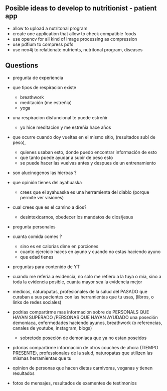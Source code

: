 ## Posible ideas to develop to nutritionist - patient app
- allow to upload a nutritonal program
- create one application that allow to check compatible foods
- use opencv for all kind of image processing as compression
- use pdfium to compress pdfs
- use neo4j to relationate nutrients, nutritonal program, diseases


## Questions
- pregunta de experiencia
- que tipos de respiracion existe
    - breathwork 
    - meditación (me estreñia)
    - yoga

- una respiracion disfuncional te puede estreñir
    - yo hice meditacion y me estreñia hace años
- que ocurre cuando doy vueltas en el mismo sitio, (resultados subí de peso), 
    - quienes usaban esto, donde puedo encontrar información de esto
    - que tanto puede ayudar a subir de peso esto
    - se puede hacer las vuelvas antes y despues de un entrenamiento
- son alucinogenos las hierbas ?
- que opinión tienes del ayahuaska
    - crees que el ayahuaska es una herramienta del diablo (porque permite ver visiones)
- cual crees que es el camino a dios?
    - desintoxicarnos, obedecer los mandatos de dios/jesus

- pregunta personales
- cuanta comida comes ? 
    - sino es en calorias dime en porciones
    - cuanto ejercicio haces en ayuno y cuando no estas haciendo ayuno
    - que edad tienes





- preguntas para contenido de YT

- cuando me referia a evidencia, no solo me refiero a la tuya o mia, sino a toda la evidencia posible, cuanta mayor sea la evidencia mejor

- medicos, naturopatas, profesionales de la salud del PASADO que curaban a sus pacientes con las herramientas que tu usas, (libros, o links de redes sociales)
- podrias compartirme mas información sobre de PERSONALS QUE HAYAN SUPERADO /PERSONAS QUE HAYAN AYUDADO una poseción demoniaca, enfermedades
 haciendo ayunos, breathwork (o referencias, canales de youtube, instagram, blogs)
    - sobretodo poseción de demoniaca que ya no estan poseidos
- pdorias compartirme información de otros couches de ahora (TIEMPO PRESENTE), professionales de la salud, naturopatas que utilizen las mismas herramientas que tu

- opinion de personas que hacen dietas carnivoras, veganas y tienen resultados
- fotos de mensajes, resultados de examentes de testimonios